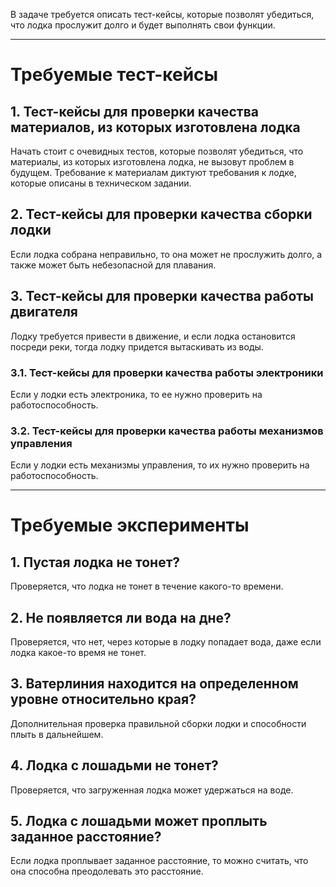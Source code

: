 В задаче требуется описать тест-кейсы, которые позволят убедиться, что лодка прослужит долго и будет выполнять свои функции.
_______________
# Требуемые тест-кейсы

## 1. Тест-кейсы для проверки качества материалов, из которых изготовлена лодка  
Начать стоит с очевидных тестов, которые позволят убедиться, что материалы, из которых изготовлена лодка, не вызовут проблем в будущем.
Требование к материалам диктуют требования к лодке, которые описаны в техническом задании.

## 2. Тест-кейсы для проверки качества сборки лодки
Если лодка собрана неправильно, то она может не прослужить долго, а также может быть небезопасной для плавания. 

## 3. Тест-кейсы для проверки качества работы двигателя 
Лодку требуется привести в движение, и если лодка остановится посреди реки, тогда лодку придется вытаскивать из воды.

### 3.1. Тест-кейсы для проверки качества работы электроники
Если у лодки есть электроника, то ее нужно проверить на работоспособность.

### 3.2. Тест-кейсы для проверки качества работы механизмов управления
Если у лодки есть механизмы управления, то их нужно проверить на работоспособность.
_______________
# Требуемые эксперименты

## 1. Пустая лодка не тонет?
Проверяется, что лодка не тонет в течение какого-то времени.

## 2. Не появляется ли вода на дне?
Проверяется, что нет, через которые в лодку попадает вода, даже если лодка какое-то время не тонет.

## 3. Ватерлиния находится на определенном уровне относительно края?
Дополнительная проверка правильной сборки лодки и способности плыть в дальнейшем.

## 4. Лодка с лошадьми не тонет?
Проверяется, что загруженная лодка может удержаться на воде.

## 5. Лодка с лошадьми может проплыть заданное расстояние?
Если лодка проплывает заданное расстояние, то можно считать, что она способна преодолевать это расстояние.
